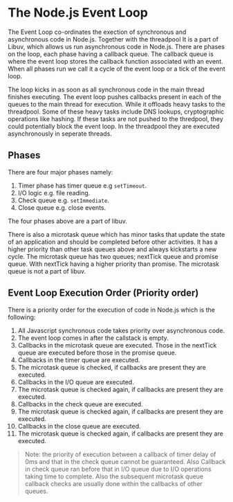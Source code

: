 # The Node.js Event Loop
The Event Loop co-ordinates the exection of synchronous and asynchronous code in Node.js.  Together with the threadpool It is a part of Libuv, which allows us run asynchronous code in Node.js. There are phases on the loop, each phase having a callback queue. The callback queue is where the event loop stores the callback function associated with an event. When all phases run we call it a cycle of the event loop or a tick of the event loop. 

The loop kicks in as soon as all synchronous code in the main thread finishes executing. The event loop pushes callbacks present in each of the queues to the main thread for execution. While it offloads heavy tasks to the threadpool. Some of these heavy tasks include DNS lookups, cryptographic operations like hashing. If these tasks are not pushed to the thredpool, they could potentially block the event loop. In the threadpool they are executed asynchronously in seperate threads.

## Phases
There are four major phases namely:
1. Timer phase has timer queue e.g `setTimeout`.
2. I/O logic e.g. file reading.
3. Check queue e.g. `setImmediate`.
4. Close queue e.g. close events.

The four phases above are a part of libuv.

There is also a microtask queue which has minor tasks that update the state of an application and should be completed 
before other activities. It has a higher priority than other task queues above and always kickstarts a new cycle. The 
microtask queue has two queues; nextTick queue and promise queue. With nextTick having a higher priority than promise.
The microtask queue is not a part of libuv.

## Event Loop Execution Order (Priority order)
There is a priority order for the execution of code in Node.js which is the following:

1. All Javascript synchronous code takes priority over asynchronous code.
2. The event loop comes in after the callstack is empty.
3. Callbacks in the microtask queue are executed. Those in the nextTick queue are executed before those in the promise queue.
4. Callbacks in the timer queue are executed.
5. The microtask queue is checked, if callbacks are present they are executed.
6. Callbacks in the I/O queue are executed.
7. The microtask queue is checked again, if callbacks are present they are executed.
8. Callbacks in the check queue are executed.
9. The microtask queue is checked again, if callbacks are present they are executed.
10. Callbacks in the close queue are executed.
11. The microtask queue is checked again, if callbacks are present they are executed.

>Note: the priority of execution between a callback of timer delay of 0ms  and that in the check queue cannot be guaranteed. Also Callback in check queue ran before that in I/O queue due to I/O operations taking time to complete. Also the subsequent microtask queue callback checks are usually done within the callbacks of other queues.